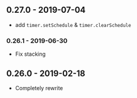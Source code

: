 ## 0.27.0 - 2019-07-04

- add `timer.setSchedule` & `timer.clearSchedule`

### 0.26.1 - 2019-06-30

- Fix stacking

## 0.26.0 - 2019-02-18

- Completely rewrite
